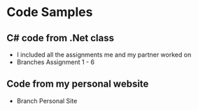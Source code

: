 # Code Samples

## C# code from .Net class

- I included all the assignments me and my partner worked on
- Branches Assignment 1 - 6

## Code from my personal website

- Branch Personal Site
